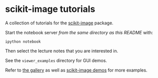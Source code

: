 scikit-image tutorials
======================

A collection of tutorials for the [scikit-image](http://skimage.org) package.

Start the notebook server *from the same directory as this README* with:

    ipython notebook

Then select the lecture notes that you are interested in.

See the ``viewer_examples`` directory for GUI demos.

Refer to [the gallery](http://scikit-image.org/docs/dev/auto_examples/) as
well as [scikit-image demos](https://github.com/scikit-image/skimage-demos)
for more examples.

